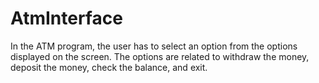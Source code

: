 # AtmInterface
In the ATM program, the user has to select an option from the options displayed on the screen. The options are related to withdraw the money, deposit the money, check the balance, and exit.  
